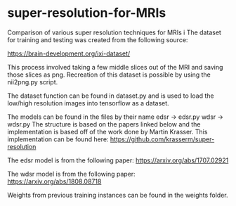 # super-resolution-for-MRIs
Comparison of various super resolution techniques for MRIs
i
The dataset for training and testing was created from the following source:

https://brain-development.org/ixi-dataset/

This process involved taking a few middle slices out of the MRI and saving those slices as png.
Recreation of this dataset is possible by using the nii2png.py script.

The dataset function can be found in dataset.py and is used to load the low/high resolution
images into tensorflow as a dataset.

The models can be found in the files by their name
edsr -> edsr.py
wdsr -> wdsr.py
The structure is based on the papers linked below and the implementation is based off of the
work done by Martin Krasser. This implementation can be found here:
https://github.com/krasserm/super-resolution

The edsr model is from the following paper:
https://arxiv.org/abs/1707.02921

The wdsr model is from the following paper:
https://arxiv.org/abs/1808.08718

Weights from previous training instances can be found in the weights folder.
